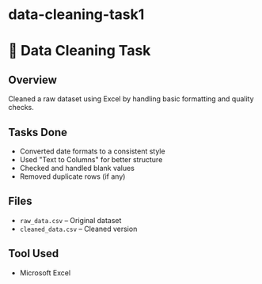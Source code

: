 # data-cleaning-task1
# 🧽 Data Cleaning Task

## Overview
Cleaned a raw dataset using Excel by handling basic formatting and quality checks.

## Tasks Done
- Converted date formats to a consistent style
- Used "Text to Columns" for better structure
- Checked and handled blank values
- Removed duplicate rows (if any)

## Files
- `raw_data.csv` – Original dataset
- `cleaned_data.csv` – Cleaned version

## Tool Used
- Microsoft Excel
